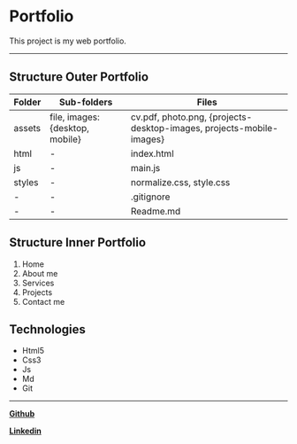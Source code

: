 # **Portfolio**

This project is my web portfolio.

---

## **Structure Outer Portfolio**

| Folder | Sub-folders                     | Files                                                                |
| ------ | ------------------------------- | -------------------------------------------------------------------- |
| assets | file, images: {desktop, mobile} | cv.pdf, photo.png, {projects-desktop-images, projects-mobile-images} |
| html   | -                               | index.html                                                           |
| js     | -                               | main.js                                                              |
| styles | -                               | normalize.css, style.css                                             |
| -      | -                               | .gitignore                                                           |
| -      | -                               | Readme.md                                                            |

## **Structure Inner Portfolio**

1. Home
2. About me
3. Services
4. Projects
5. Contact me

## **Technologies**

- Html5
- Css3
- Js
- Md
- Git

---

[**Github**](https://github.com/francoandreDev)

[**Linkedin**](https://www.linkedin.com/in/franco-andr%C3%A9-calmette-miyazawa-02000b231/)
